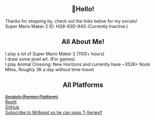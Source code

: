 <h2 align="center">👋Hello!</h2>
Thanks for stopping by, check out the links below for my socials!<br>
Super Mario Maker 2 ID: HQ6-63D-94G (Currently Inactive.)<br>

<h2 align="center">All About Me!</h2>
I play a lot of Super Mario Maker 2 (1100+ hours)<br>
I draw some pixel art. (For games)<br>
I play Animal Crossing: New Horizons and currently have ~352K+ Nook Miles, Roughly 3K a day without time-travel<br>
<h2 align="center">All Platforms</h2>

~~[Scratch (Former Platform)](https://scratch.mit.edu/users/Knightbot63)~~ <br>
[Replit](https://replit.com/@Knightbot63) <br>
[GitHub](https://github.com/RadicalStickman) <br>
[Subscribe to MrBeast so he can pass T-Series!!](https://youtube.com/@MrBeast/)
